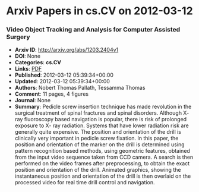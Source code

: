 # Arxiv Papers in cs.CV on 2012-03-12
### Video Object Tracking and Analysis for Computer Assisted Surgery
- **Arxiv ID**: http://arxiv.org/abs/1203.2404v1
- **DOI**: None
- **Categories**: **cs.CV**
- **Links**: [PDF](http://arxiv.org/pdf/1203.2404v1)
- **Published**: 2012-03-12 05:39:34+00:00
- **Updated**: 2012-03-12 05:39:34+00:00
- **Authors**: Nobert Thomas Pallath, Tessamma Thomas
- **Comment**: 11 pages, 4 figures
- **Journal**: None
- **Summary**: Pedicle screw insertion technique has made revolution in the surgical treatment of spinal fractures and spinal disorders. Although X- ray fluoroscopy based navigation is popular, there is risk of prolonged exposure to X- ray radiation. Systems that have lower radiation risk are generally quite expensive. The position and orientation of the drill is clinically very important in pedicle screw fixation. In this paper, the position and orientation of the marker on the drill is determined using pattern recognition based methods, using geometric features, obtained from the input video sequence taken from CCD camera. A search is then performed on the video frames after preprocessing, to obtain the exact position and orientation of the drill. Animated graphics, showing the instantaneous position and orientation of the drill is then overlaid on the processed video for real time drill control and navigation.



